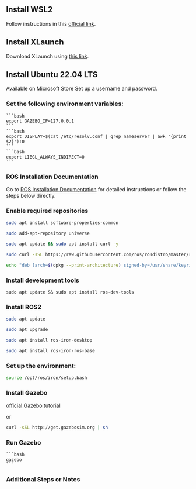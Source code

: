 ## Install WSL2
Follow instructions in this [official link](https://learn.microsoft.com/en-us/windows/wsl/install).
## Install XLaunch
Download XLaunch using [this link](https://excellmedia.dl.sourceforge.net/project/vcxsrv/vcxsrv/1.20.14.0/vcxsrv-64.1.20.14.0.installer.exe).

## Install Ubuntu 22.04 LTS
Available on  Microsoft Store 
Set up a username and password.

### Set the following environment variables:
    ```bash
    export GAZEBO_IP=127.0.0.1
    ```
    ```bash
    export DISPLAY=$(cat /etc/resolv.conf | grep nameserver | awk '{print $2}'):0
    ```
    ```bash
    export LIBGL_ALWAYS_INDIRECT=0
    ```
### ROS Installation Documentation
Go to [ROS Installation Documentation](http://docs.ros.org/en/iron/Installation/Ubuntu-Install-Debians.html) for detailed instructions 
or follow the steps below directly.

### Enable required repositories
```bash
sudo apt install software-properties-common
```
```bash
sudo add-apt-repository universe
```
```bash
sudo apt update && sudo apt install curl -y
```
```bash
sudo curl -sSL https://raw.githubusercontent.com/ros/rosdistro/master/ros.key -o /usr/share/keyrings/ros-archive-keyring.gpg
```
```bash
echo "deb [arch=$(dpkg --print-architecture) signed-by=/usr/share/keyrings/ros-archive-keyring.gpg] http://packages.ros.org/ros2/ubuntu $(. /etc/os-release && echo $UBUNTU_CODENAME) main" | sudo tee /etc/apt/sources.list.d/ros2.list > /dev/null
```

### Install development tools

```
sudo apt update && sudo apt install ros-dev-tools
```

### Install ROS2

```bash 
sudo apt update
``` 
```bash
sudo apt upgrade
```
```bash
sudo apt install ros-iron-desktop
```
```bash 
sudo apt install ros-iron-ros-base
```

### Set up the environment:

```bash
source /opt/ros/iron/setup.bash
```

### Install Gazebo
[official Gazebo tutorial](https://classic.gazebosim.org/tutorials?tut=install_ubuntu)

or

```bash
curl -sSL http://get.gazebosim.org | sh
```

### Run Gazebo
    ```bash
    gazebo
    ```

### Additional Steps or Notes
